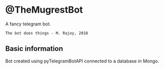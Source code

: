 # @TheMugrestBot

A fancy telegram bot.

```The bot does things - M. Rajoy, 2018```

## Basic information

Bot created using pyTelegramBotAPI connected to a database in Mongo.
